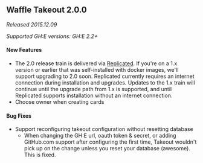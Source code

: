
## Waffle Takeout 2.0.0
_Released 2015.12.09_

_Supported GH:E versions: GH:E 2.2+_

#### New Features
- The 2.0 release train is delivered via [Replicated](../doc/REPLICATED.md). If you're on a 1.x version or earlier that was self-installed with docker images, we'll support upgrading to 2.0 soon. Replicated currently requires an internet connection during installation and upgrades. Updates to the 1.x train will continue until the upgrade path from 1.x is supported, and until Replicated supports installation without an internet connection.
- Choose owner when creating cards

#### Bug Fixes
- Support reconfiguring takeout configuration without resetting database
  - When changing the GH:E url, oauth token & secret, or adding GitHub.com support after configuring the first time, Takeout wouldn't pick up on the change unless you reset your database (awesome). This is fixed.
